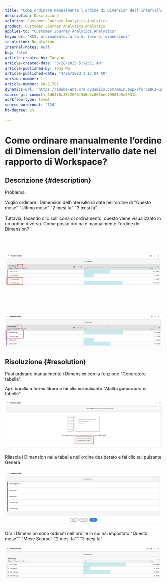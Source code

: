 ```yaml
---
title: "Come ordinare manualmente l’ordine di Dimension dell’intervallo di date nel rapporto Workspace?"
description: Descrizione
solution: Customer Journey Analytics,Analytics
product: Customer Journey Analytics,Analytics
applies-to: "Customer Journey Analytics,Analytics"
keywords: "KCS, ordinamento, area di lavoro, dimensioni"
resolution: Resolution
internal-notes: null
bug: false
article-created-by: Tony Wu
article-created-date: "3/28/2023 5:51:21 AM"
article-published-by: Tony Wu
article-published-date: "4/26/2023 2:17:04 AM"
version-number: 1
article-number: KA-21781
dynamics-url: "https://adobe-ent.crm.dynamics.com/main.aspx?forceUCI=1&pagetype=entityrecord&etn=knowledgearticle&id=f9282590-2ccd-ed11-b597-6045bd006793"
source-git-commit: 6d84f8c38f2696f586e3c061bec79581e5a5931a
workflow-type: tm+mt
source-wordcount: '124'
ht-degree: 2%

---
```


# Come ordinare manualmente l’ordine di Dimension dell’intervallo date nel rapporto di Workspace?

## Descrizione {#description}

Problema:
<br> 
<br>Voglio ordinare i Dimension dell&#39;intervallo di date nell&#39;ordine di &quot;Questo mese&quot; &quot;Ultimo mese&quot; &quot;2 mesi fa&quot; &quot;3 mesi fa&quot;.<br><br>Tuttavia, facendo clic sull’icona di ordinamento, questo viene visualizzato in un ordine diverso. Come posso ordinare manualmente l&#39;ordine dei Dimension?<br><br>
<br> <br><br>![](assets/___cf0914a3-30cd-ed11-b597-6045bd006793___.png)<br><br> <br><br> <br><br>![](assets/___d10914a3-30cd-ed11-b597-6045bd006793___.png)

## Risoluzione {#resolution}


Puoi ordinare manualmente i Dimension con la funzione &quot;Generatore tabella&quot;.

Apri tabella a forma libera e fai clic sul pulsante &quot;Abilita generatore di tabelle&quot;

![](assets/d4eda136-2fcd-ed11-b597-6045bd006793.png)

Rilascia i Dimension nella tabella nell’ordine desiderato e fai clic sul pulsante Genera

![](assets/69497031-30cd-ed11-b597-6045bd006793.png)

Ora i Dimension sono ordinati nell&#39;ordine in cui hai impostato &quot;Questo mese&quot;&quot; &quot;Mese Scorso&quot; &quot;2 mesi fa&quot;&quot; &quot;3 mesi fa&quot;

![](assets/efb1744a-30cd-ed11-b597-6045bd006793.png)
